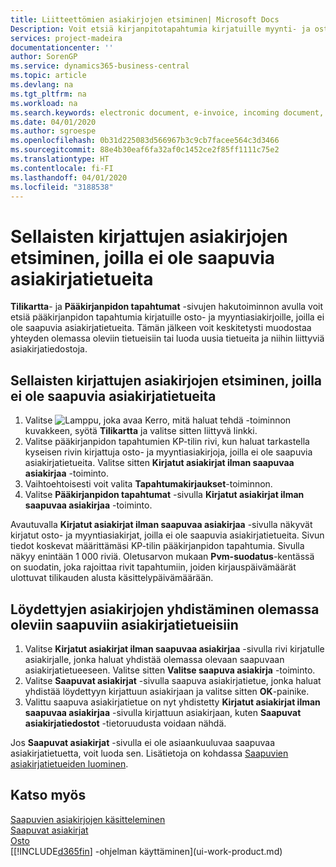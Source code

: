 ```yaml
---
title: Liitteettömien asiakirjojen etsiminen| Microsoft Docs
Description: Voit etsiä kirjanpitotapahtumia kirjatuille myynti- ja ostoasiakirjoille, joilla ei ole saapuvia sähköisiä asiakirjoja, kuten tuotuja laskuja.
services: project-madeira
documentationcenter: ''
author: SorenGP
ms.service: dynamics365-business-central
ms.topic: article
ms.devlang: na
ms.tgt_pltfrm: na
ms.workload: na
ms.search.keywords: electronic document, e-invoice, incoming document, OCR, ecommerce, document exchange, import invoice
ms.date: 04/01/2020
ms.author: sgroespe
ms.openlocfilehash: 0b31d225083d566967b3c9cb7facee564c3d3466
ms.sourcegitcommit: 88e4b30eaf6fa32af0c1452ce2f85ff1111c75e2
ms.translationtype: HT
ms.contentlocale: fi-FI
ms.lasthandoff: 04/01/2020
ms.locfileid: "3188538"
---
```

# <a name="find-posted-documents-without-incoming-document-records"></a>Sellaisten kirjattujen asiakirjojen etsiminen, joilla ei ole saapuvia asiakirjatietueita
**Tilikartta**- ja **Pääkirjanpidon tapahtumat** -sivujen hakutoiminnon avulla voit etsiä pääkirjanpidon tapahtumia kirjatuille osto- ja myyntiasiakirjoille, joilla ei ole saapuvia asiakirjatietueita. Tämän jälkeen voit keskitetysti muodostaa yhteyden olemassa oleviin tietueisiin tai luoda uusia tietueita ja niihin liittyviä asiakirjatiedostoja.

## <a name="to-find-posted-documents-without-incoming-document-records"></a>Sellaisten kirjattujen asiakirjojen etsiminen, joilla ei ole saapuvia asiakirjatietueita
1. Valitse ![Lamppu, joka avaa Kerro, mitä haluat tehdä -toiminnon](media/ui-search/search_small.png "Kerro, mitä haluat tehdä") kuvakkeen, syötä **Tilikartta** ja valitse sitten liittyvä linkki.
2. Valitse pääkirjanpidon tapahtumien KP-tilin rivi, kun haluat tarkastella kyseisen rivin kirjattuja osto- ja myyntiasiakirjoja, joilla ei ole saapuvia asiakirjatietueita. Valitse sitten **Kirjatut asiakirjat ilman saapuvaa asiakirjaa** -toiminto.
3. Vaihtoehtoisesti voit valita **Tapahtumakirjaukset**-toiminnon.
4. Valitse **Pääkirjanpidon tapahtumat** -sivulla **Kirjatut asiakirjat ilman saapuvaa asiakirjaa** -toiminto.

Avautuvalla **Kirjatut asiakirjat ilman saapuvaa asiakirjaa** -sivulla näkyvät kirjatut osto- ja myyntiasiakirjat, joilla ei ole saapuvia asiakirjatietueita. Sivun tiedot koskevat määrittämäsi KP-tilin pääkirjanpidon tapahtumia. Sivulla näkyy enintään 1 000 riviä. Oletusarvon mukaan **Pvm-suodatus**-kentässä on suodatin, joka rajoittaa rivit tapahtumiin, joiden kirjauspäivämäärät ulottuvat tilikauden alusta käsittelypäivämäärään.

## <a name="to-connect-found-documents-to-existing-incoming-document-records"></a>Löydettyjen asiakirjojen yhdistäminen olemassa oleviin saapuviin asiakirjatietueisiin
1. Valitse **Kirjatut asiakirjat ilman saapuvaa asiakirjaa** -sivulla rivi kirjatulle asiakirjalle, jonka haluat yhdistää olemassa olevaan saapuvaan asiakirjatietueeseen. Valitse sitten **Valitse saapuva asiakirja** -toiminto.
2. Valitse **Saapuvat asiakirjat** -sivulla saapuva asiakirjatietue, jonka haluat yhdistää löydettyyn kirjattuun asiakirjaan ja valitse sitten **OK**-painike.
3. Valittu saapuva asiakirjatietue on nyt yhdistetty **Kirjatut asiakirjat ilman saapuvaa asiakirjaa** -sivulla kirjattuun asiakirjaan, kuten **Saapuvat asiakirjatiedostot** -tietoruudusta voidaan nähdä.

Jos **Saapuvat asiakirjat** -sivulla ei ole asiaankuuluvaa saapuvaa asiakirjatietuetta, voit luoda sen. Lisätietoja on kohdassa [Saapuvien asiakirjatietueiden luominen](across-how-create-income-document-records.md).

## <a name="see-also"></a>Katso myös
[Saapuvien asiakirjojen käsitteleminen](across-process-income-documents.md)  
[Saapuvat asiakirjat](across-income-documents.md)  
[Osto](purchasing-manage-purchasing.md)  
[[!INCLUDE[d365fin](includes/d365fin_md.md)] -ohjelman käyttäminen](ui-work-product.md)
